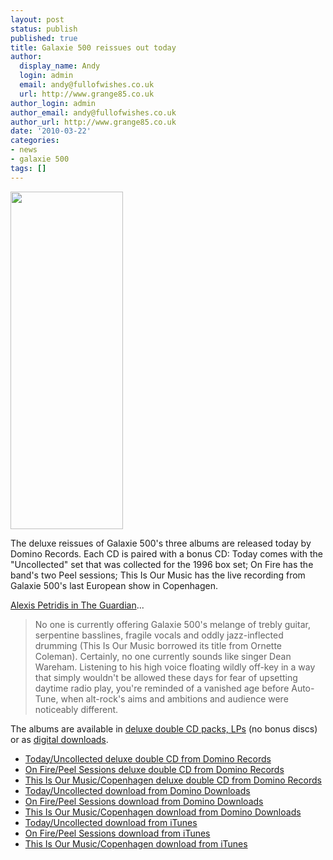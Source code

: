 ```yaml
---
layout: post
status: publish
published: true
title: Galaxie 500 reissues out today
author:
  display_name: Andy
  login: admin
  email: andy@fullofwishes.co.uk
  url: http://www.grange85.co.uk
author_login: admin
author_email: andy@fullofwishes.co.uk
author_url: http://www.grange85.co.uk
date: '2010-03-22'
categories:
- news
- galaxie 500
tags: []
---
```

<p><img src="https://media.fullofwishes.co.uk/ahfow/uploads/2010/02/dominoreissuessleeves.jpg" alt="" title="dominoreissuessleeves" width="180" height="540" class="alignright size-full wp-image-1830" />
<p>The deluxe reissues of Galaxie 500's three albums are released today by Domino Records. Each CD is paired with a bonus CD: Today comes with the "Uncollected" set that was collected for the 1996 box set; On Fire has the band's two Peel sessions; This Is Our Music has the live recording from Galaxie 500's last European show in Copenhagen.</p>
<p><a href="http://www.guardian.co.uk/music/2010/mar/11/galaxie-500-cd-review">Alexis Petridis in The Guardian</a>...</p>
<blockquote><p>No one is currently offering Galaxie 500's melange of trebly guitar, serpentine basslines, fragile vocals and oddly jazz-inflected drumming (This Is Our Music borrowed its title from Ornette Coleman). Certainly, no one currently sounds like singer Dean Wareham. Listening to his high voice floating wildly off-key in a way that simply wouldn't be allowed these days for fear of upsetting daytime radio play, you're reminded of a vanished age before Auto-Tune, when alt-rock's aims and ambitions and audience were noticeably different.</p></blockquote>
<p>The albums are available in <a href=" http://dominorecordco.com/artists/galaxie-500/">deluxe double CD packs, LPs</a> (no bonus discs) or as <a href="http://digital.dominorecordco.com/search/?artist=Galaxie+500">digital downloads</a>.</p>
<ul>
<li><a href="http://dominorecordco.com/uk/reissues/16-02-10/today-deluxe-edition/">Today/Uncollected deluxe double CD from Domino Records</a></li>
<li><a href="http://dominorecordco.com/uk/reissues/16-02-10/on-fire-deluxe-edition/">On Fire/Peel Sessions deluxe double CD from Domino Records</a></li>
<li><a href="http://dominorecordco.com/uk/reissues/16-02-10/this-is-our-music-deluxe-edition/">This Is Our Music/Copenhagen deluxe double CD from Domino Records</a></li>
<li><a href="http://digital.dominorecordco.com/search/release.php?RELEASE_ID=936">Today/Uncollected download from Domino Downloads</a></li>
<li><a href="http://digital.dominorecordco.com/search/release.php?release_id=937">On Fire/Peel Sessions download from Domino Downloads</a></li>
<li><a href="http://digital.dominorecordco.com/search/release.php?release_id=938">This Is Our Music/Copenhagen download from Domino Downloads</a></li>
<li><a href="http://itunes.apple.com/gb/album/today-deluxe-edition/id360710149">Today/Uncollected download from iTunes</a></li>
<li><a href="http://itunes.apple.com/gb/album/on-fire-deluxe-edition/id360686827">On Fire/Peel Sessions download from iTunes</a></li>
<li><a href="http://itunes.apple.com/gb/album/this-is-our-music-deluxe-edition/id360686256">This Is Our Music/Copenhagen download from iTunes</a></li>
</ul>
